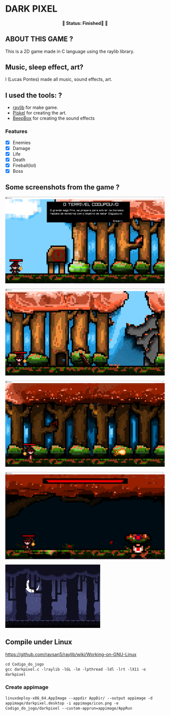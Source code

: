 # DARK PIXEL

<h4 align="center">
 🚧  Status: Finished🚀  🚧
</h4>

## ABOUT THIS GAME ?

This is a 2D game made in C language using the raylib library.

## Music, sleep effect, art?

I (Lucas Pontes) made all music, sound effects, art.

## I used the tools: ?

- [raylib](https://www.raylib.com/) for make game.
- [Piskel](https://www.piskelapp.com/) for creating the art.
- [BeepBox](https://www.beepbox.co/) for creating the sound effects

### Features

- [x] Enemies
- [x] Damage
- [x] Life
- [x] Death
- [x] Fireball(lol)
- [x] Boss

## Some screenshots from the game ?

![1](screenshots//221431328-b60d2073-8882-40a8-b846-c42872b383e6.PNG)

![2](screenshots//221431331-93a4949b-b745-442d-bd09-d6f1f5b461d7.PNG)

![3](screenshots//221431333-8a367d54-dd0f-4b01-9f0c-ef7ca13d18b5.PNG)

![4](screenshots//221431334-82fbf7bb-4e0a-4a2e-9785-743ae404eb4b.PNG)

![Parallax_florest_game](screenshots//230469694-89ba91a7-54ed-4090-b125-8b73cc28e1fe.jpeg)

## Compile under Linux

https://github.com/raysan5/raylib/wiki/Working-on-GNU-Linux

```shell
cd Codigo_do_jogo
gcc darkpixel.c -lraylib -lGL -lm -lpthread -ldl -lrt -lX11 -o darkpixel
```

### Create appimage

```shell
linuxdeploy-x86_64.AppImage --appdir AppDir/ --output appimage -d appimage/darkpixel.desktop -i appimage/icon.png -e Codigo_do_jogo/darkpixel --custom-apprun=appimage/AppRun
```
